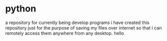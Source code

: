 # python
a repository for currently being develop programs
i have created this repository just for the purpose of saving my files over internet so that i can remotely access them anywhere from any desktop.
hello